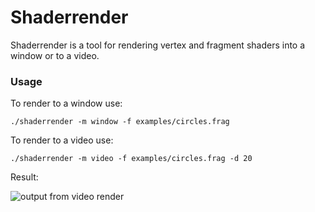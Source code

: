 # Shaderrender

Shaderrender is a tool for rendering vertex and fragment shaders into a window or to a video.

### Usage

To render to a window use:

```shell
./shaderrender -m window -f examples/circles.frag
```

To render to a video use:

```shell
./shaderrender -m video -f examples/circles.frag -d 20
```

Result:

![output from video render](./output.gif)